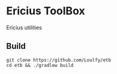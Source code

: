# Ericius ToolBox
Ericius utilities

## Build
```console
git clone https://github.com/Loulfy/etb
cd etb && ./gradlew build
```
